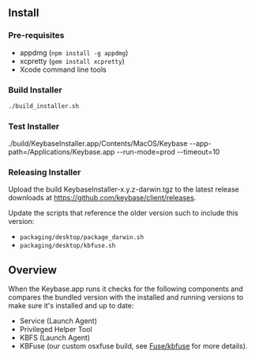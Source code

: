 ## Install

### Pre-requisites

 * appdmg (`npm install -g appdmg`)
 * xcpretty (`gem install xcpretty`)
 * Xcode command line tools

### Build Installer

```sh
./build_installer.sh
```

### Test Installer

./build/KeybaseInstaller.app/Contents/MacOS/Keybase --app-path=/Applications/Keybase.app --run-mode=prod --timeout=10

### Releasing Installer

Upload the build KeybaseInstaller-x.y.z-darwin.tgz to the latest release downloads at https://github.com/keybase/client/releases.

Update the scripts that reference the older version such to include this version:
- `packaging/desktop/package_darwin.sh`
- `packaging/desktop/kbfuse.sh`

## Overview

When the Keybase.app runs it checks for the following components and compares the bundled version with the installed and running versions to make sure it's installed and up to date:

- Service (Launch Agent)
- Privileged Helper Tool
- KBFS (Launch Agent)
- KBFuse (our custom osxfuse build, see [Fuse/kbfuse](https://github.com/keybase/client/tree/master/osx/Install/Fuse/kbfuse) for more details).
